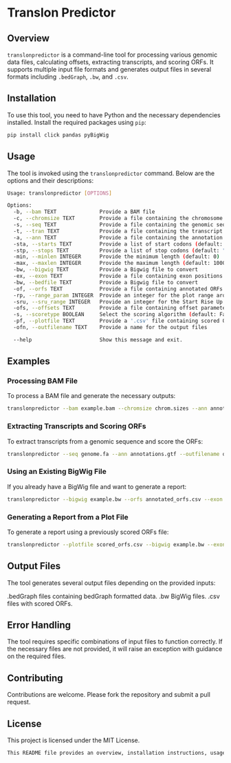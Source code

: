 # Translon Predictor

## Overview

`translonpredictor` is a command-line tool for processing various genomic data files, calculating offsets, extracting transcripts, and scoring ORFs. It supports multiple input file formats and generates output files in several formats including `.bedGraph`, `.bw`, and `.csv`.

## Installation

To use this tool, you need to have Python and the necessary dependencies installed. Install the required packages using `pip`:

```sh
pip install click pandas pyBigWig
```
## Usage
The tool is invoked using the `translonpredictor` command. Below are the options and their descriptions:

```sh
Usage: translonpredictor [OPTIONS]

Options:
  -b, --bam TEXT              Provide a BAM file
  -c, --chromsize TEXT        Provide a file containing the chromosome sizes
  -s, --seq TEXT              Provide a file containing the genomic sequence (.fa)
  -t, --tran TEXT             Provide a file containing the transcript sequences (.fa)
  -a, --ann TEXT              Provide a file containing the annotation (.gtf)
  -sta, --starts TEXT         Provide a list of start codons (default: "ATG")
  -stp, --stops TEXT          Provide a list of stop codons (default: "TAA,TAG,TGA")
  -min, --minlen INTEGER      Provide the minimum length (default: 0)
  -max, --maxlen INTEGER      Provide the maximum length (default: 1000000)
  -bw, --bigwig TEXT          Provide a Bigwig file to convert
  -ex, --exon TEXT            Provide a file containing exon positions
  -bw, --bedfile TEXT         Provide a Bigwig file to convert
  -of, --orfs TEXT            Provide a file containing annotated ORFs
  -rp, --range_param INTEGER  Provide an integer for the plot range around the relative start position (default: 30)
  -sru, --sru_range INTEGER   Provide an integer for the Start Rise Up score range (default: 15)
  -ofs, --offsets TEXT        Provide a file containing offset parameters
  -s, --scoretype BOOLEAN     Select the scoring algorithm (default: False for old scoring algorithm)
  -pf, --plotfile TEXT        Provide a '.csv' file containing scored ORFs to use for plotting
  -ofn, --outfilename TEXT    Provide a name for the output files

  --help                      Show this message and exit.
```
## Examples
### Processing BAM File
To process a BAM file and generate the necessary outputs:
```sh
translonpredictor --bam example.bam --chromsize chrom.sizes --ann annotations.gtf --outfilename output_name
```
### Extracting Transcripts and Scoring ORFs
To extract transcripts from a genomic sequence and score the ORFs:

```sh
translonpredictor --seq genome.fa --ann annotations.gtf --outfilename output_name
```
### Using an Existing BigWig File
If you already have a BigWig file and want to generate a report:

```sh
translonpredictor --bigwig example.bw --orfs annotated_orfs.csv --exon exon_positions.csv --outfilename output_name
```
### Generating a Report from a Plot File
To generate a report using a previously scored ORFs file:

```sh
translonpredictor --plotfile scored_orfs.csv --bigwig example.bw --exon exon_positions.csv --outfilename output_name
```
## Output Files
The tool generates several output files depending on the provided inputs:

.bedGraph files containing bedGraph formatted data.
.bw BigWig files.
.csv files with scored ORFs.

## Error Handling
The tool requires specific combinations of input files to function correctly. If the necessary files are not provided, it will raise an exception with guidance on the required files.

## Contributing
Contributions are welcome. Please fork the repository and submit a pull request.

## License
This project is licensed under the MIT License.
```r
This README file provides an overview, installation instructions, usage examples, output desc
```